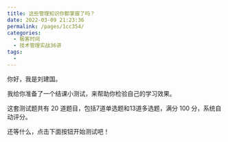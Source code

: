 ```yaml
---
title: 这些管理知识你都掌握了吗？
date: 2022-03-09 21:23:36
permalink: /pages/1cc354/
categories:
  - 极客时间
  - 技术管理实战36讲
tags:
  - 
---
```

<p>你好，我是刘建国。</p><p>我给你准备了一个结课小测试，来帮助你检验自己的学习效果。</p><p>这套测试题共有 20 道题目，包括7道单选题和13道多选题，满分 100 分，系统自动评分。</p><p>还等什么，点击下面按钮开始测试吧！</p><p><a href="http://time.geekbang.org/quiz/intro?act_id=122&exam_id=263"><img src="https://static001.geekbang.org/resource/image/28/a4/28d1be62669b4f3cc01c36466bf811a4.png?wh=1142*201" alt=""></a></p><!-- [[[read_end]]] -->